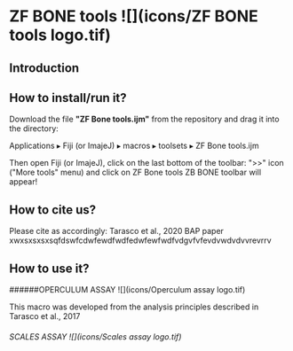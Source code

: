 # ZF BONE tools ![](icons/ZF BONE tools logo.tif)

## Introduction

## How to install/run it?
Download the file **"ZF Bone tools.ijm"** from the repository and drag it into the directory: 
⁨

Applications ▸ Fiji (or ImajeJ)⁩ ▸ ⁨macros⁩ ▸ toolsets ▸ ZF Bone tools.ijm

Then open Fiji (or ImajeJ), click on the last bottom of the toolbar: ">>" icon ("More tools" menu) and click on ZF Bone tools
ZB BONE toolbar will appear!

## How to cite us?
Please cite as accordingly: Tarasco et al., 2020 BAP paper xwxsxsxsxsqfdswfcdwfewdfwdfedwfewfwdfvdgvfvfevdvwdvdvvrevrrv

## How to use it?


######OPERCULUM ASSAY ![](icons/Operculum assay logo.tif) 


This macro was developed from the analysis principles described in Tarasco et al., 2017




###### SCALES ASSAY ![](icons/Scales assay logo.tif)













 
